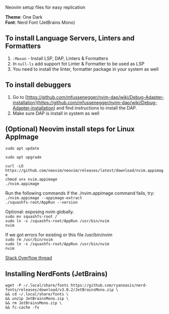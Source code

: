 Neovim setup files for easy replication

**Theme**: One Dark   
**Font**: Nerd Font (JetBrains Mono)  

## To install Language Servers, Linters and Formatters  
1. `:Mason` - Install LSP, DAP, Linters & Formatters
2. In `null-ls` add support fot Linter & Formatter to be used as LSP
3. You need to install the linter, formatter package in your system as well

## To install debuggers
1. Go to [https://github.com/mfussenegger/nvim-dap/wiki/Debug-Adapter-installation](https://github.com/mfussenegger/nvim-dap/wiki/Debug-Adapter-installation) and find instructions to install the DAP.
2. Make sure DAP is install in system as well

## (Optional) Neovim install steps for Linux AppImage
`sudo apt update`  

`sudo apt upgrade`  

`curl -LO https://github.com/neovim/neovim/releases/latest/download/nvim.appimage`  
`chmod u+x nvim.appimage`  
`./nvim.appimage`  

Run the following commands if the ./nvim.appimage command fails, try:  
`./nvim.appimage --appimage-extract`  
`./squashfs-root/AppRun --version`  

Optional: exposing nvim globally.  
`sudo mv squashfs-root /`  
`sudo ln -s /squashfs-root/AppRun /usr/bin/nvim`  
`nvim`  

If we got errors for existing or this file /usr/bin/nvim  
`sudo rm /usr/bin/nvim`  
`sudo ln -s /squashfs-root/AppRun /usr/bin/nvim`  
`nvim`  

[Stack Overflow thread](https://stackoverflow.com/questions/77530952/how-to-fix-the-version-issue-between-neovim-and-lazyvim-on-ubuntu-20-or-22-versi)

## Installing NerdFonts (JetBrains)
```
wget -P ~/.local/share/fonts https://github.com/ryanoasis/nerd-fonts/releases/download/v3.0.2/JetBrainsMono.zip \
&& cd ~/.local/share/fonts \
&& unzip JetBrainsMono.zip \
&& rm JetBrainsMono.zip \
&& fc-cache -fv
```


